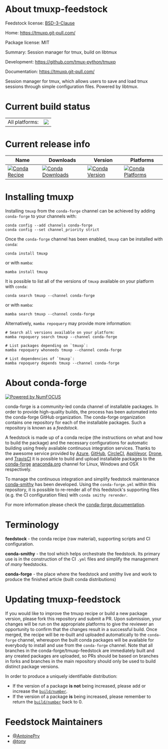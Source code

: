 About tmuxp-feedstock
=====================

Feedstock license: [BSD-3-Clause](https://github.com/conda-forge/tmuxp-feedstock/blob/main/LICENSE.txt)

Home: https://tmuxp.git-pull.com/

Package license: MIT

Summary: Session manager for tmux, build on libtmux

Development: https://github.com/tmux-python/tmuxp

Documentation: https://tmuxp.git-pull.com/

Session manager for tmux, which allows users to save and load tmux sessions through simple
configuration files.
Powered by libtmux.


Current build status
====================


<table><tr><td>All platforms:</td>
    <td>
      <a href="https://dev.azure.com/conda-forge/feedstock-builds/_build/latest?definitionId=22103&branchName=main">
        <img src="https://dev.azure.com/conda-forge/feedstock-builds/_apis/build/status/tmuxp-feedstock?branchName=main">
      </a>
    </td>
  </tr>
</table>

Current release info
====================

| Name | Downloads | Version | Platforms |
| --- | --- | --- | --- |
| [![Conda Recipe](https://img.shields.io/badge/recipe-tmuxp-green.svg)](https://anaconda.org/conda-forge/tmuxp) | [![Conda Downloads](https://img.shields.io/conda/dn/conda-forge/tmuxp.svg)](https://anaconda.org/conda-forge/tmuxp) | [![Conda Version](https://img.shields.io/conda/vn/conda-forge/tmuxp.svg)](https://anaconda.org/conda-forge/tmuxp) | [![Conda Platforms](https://img.shields.io/conda/pn/conda-forge/tmuxp.svg)](https://anaconda.org/conda-forge/tmuxp) |

Installing tmuxp
================

Installing `tmuxp` from the `conda-forge` channel can be achieved by adding `conda-forge` to your channels with:

```
conda config --add channels conda-forge
conda config --set channel_priority strict
```

Once the `conda-forge` channel has been enabled, `tmuxp` can be installed with `conda`:

```
conda install tmuxp
```

or with `mamba`:

```
mamba install tmuxp
```

It is possible to list all of the versions of `tmuxp` available on your platform with `conda`:

```
conda search tmuxp --channel conda-forge
```

or with `mamba`:

```
mamba search tmuxp --channel conda-forge
```

Alternatively, `mamba repoquery` may provide more information:

```
# Search all versions available on your platform:
mamba repoquery search tmuxp --channel conda-forge

# List packages depending on `tmuxp`:
mamba repoquery whoneeds tmuxp --channel conda-forge

# List dependencies of `tmuxp`:
mamba repoquery depends tmuxp --channel conda-forge
```


About conda-forge
=================

[![Powered by
NumFOCUS](https://img.shields.io/badge/powered%20by-NumFOCUS-orange.svg?style=flat&colorA=E1523D&colorB=007D8A)](https://numfocus.org)

conda-forge is a community-led conda channel of installable packages.
In order to provide high-quality builds, the process has been automated into the
conda-forge GitHub organization. The conda-forge organization contains one repository
for each of the installable packages. Such a repository is known as a *feedstock*.

A feedstock is made up of a conda recipe (the instructions on what and how to build
the package) and the necessary configurations for automatic building using freely
available continuous integration services. Thanks to the awesome service provided by
[Azure](https://azure.microsoft.com/en-us/services/devops/), [GitHub](https://github.com/),
[CircleCI](https://circleci.com/), [AppVeyor](https://www.appveyor.com/),
[Drone](https://cloud.drone.io/welcome), and [TravisCI](https://travis-ci.com/)
it is possible to build and upload installable packages to the
[conda-forge](https://anaconda.org/conda-forge) [anaconda.org](https://anaconda.org/)
channel for Linux, Windows and OSX respectively.

To manage the continuous integration and simplify feedstock maintenance
[conda-smithy](https://github.com/conda-forge/conda-smithy) has been developed.
Using the ``conda-forge.yml`` within this repository, it is possible to re-render all of
this feedstock's supporting files (e.g. the CI configuration files) with ``conda smithy rerender``.

For more information please check the [conda-forge documentation](https://conda-forge.org/docs/).

Terminology
===========

**feedstock** - the conda recipe (raw material), supporting scripts and CI configuration.

**conda-smithy** - the tool which helps orchestrate the feedstock.
                   Its primary use is in the construction of the CI ``.yml`` files
                   and simplify the management of *many* feedstocks.

**conda-forge** - the place where the feedstock and smithy live and work to
                  produce the finished article (built conda distributions)


Updating tmuxp-feedstock
========================

If you would like to improve the tmuxp recipe or build a new
package version, please fork this repository and submit a PR. Upon submission,
your changes will be run on the appropriate platforms to give the reviewer an
opportunity to confirm that the changes result in a successful build. Once
merged, the recipe will be re-built and uploaded automatically to the
`conda-forge` channel, whereupon the built conda packages will be available for
everybody to install and use from the `conda-forge` channel.
Note that all branches in the conda-forge/tmuxp-feedstock are
immediately built and any created packages are uploaded, so PRs should be based
on branches in forks and branches in the main repository should only be used to
build distinct package versions.

In order to produce a uniquely identifiable distribution:
 * If the version of a package **is not** being increased, please add or increase
   the [``build/number``](https://docs.conda.io/projects/conda-build/en/latest/resources/define-metadata.html#build-number-and-string).
 * If the version of a package **is** being increased, please remember to return
   the [``build/number``](https://docs.conda.io/projects/conda-build/en/latest/resources/define-metadata.html#build-number-and-string)
   back to 0.

Feedstock Maintainers
=====================

* [@AntoinePrv](https://github.com/AntoinePrv/)
* [@tony](https://github.com/tony/)

